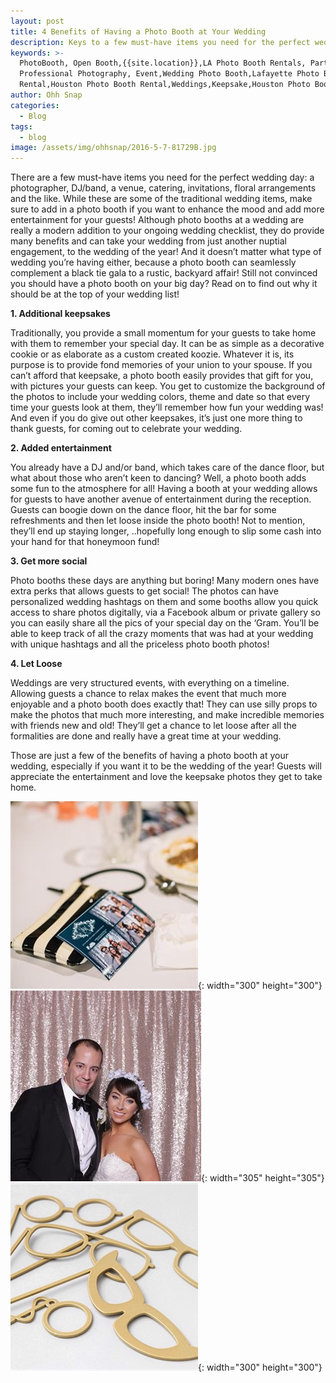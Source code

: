 ```yaml
---
layout: post
title: 4 Benefits of Having a Photo Booth at Your Wedding
description: Keys to a few must-have items you need for the perfect wedding day.
keywords: >-
  PhotoBooth, Open Booth,{{site.location}},LA Photo Booth Rentals, Party Booth,
  Professional Photography, Event,Wedding Photo Booth,Lafayette Photo Booth
  Rental,Houston Photo Booth Rental,Weddings,Keepsake,Houston Photo Booth,
author: Ohh Snap
categories:
  - Blog
tags:
  - blog
image: /assets/img/ohhsnap/2016-5-7-81729B.jpg
---
```

There are a few must-have items you need for the perfect wedding day: a photographer, DJ/band, a venue, catering, invitations, floral arrangements and the like. While these are some of the traditional wedding items, make sure to add in a photo booth if you want to enhance the mood and add more entertainment for your guests\! Although photo booths at a wedding are really a modern addition to your ongoing wedding checklist, they do provide many benefits and can take your wedding from just another nuptial engagement, to the wedding of the year\! And it doesn’t matter what type of wedding you’re having either, because a photo booth can seamlessly complement a black tie gala to a rustic, backyard affair\! Still not convinced you should have a photo booth on your big day? Read on to find out why it should be at the top of your wedding list\!

**1\. Additional keepsakes**

Traditionally, you provide a small momentum for your guests to take home with them to remember your special day. It can be as simple as a decorative cookie or as elaborate as a custom created koozie. Whatever it is, its purpose is to provide fond memories of your union to your spouse. If you can’t afford that keepsake, a photo booth easily provides that gift for you, with pictures your guests can keep. You get to customize the background of the photos to include your wedding colors, theme and date so that every time your guests look at them, they’ll remember how fun your wedding was\! And even if you do give out other keepsakes, it’s just one more thing to thank guests, for coming out to celebrate your wedding.&nbsp; &nbsp;&nbsp; &nbsp; &nbsp; &nbsp; &nbsp; &nbsp; &nbsp; &nbsp;&nbsp;

**2\. Added entertainment**

You already have a DJ and/or band, which takes care of the dance floor, but what about those who aren’t keen to dancing? Well, a photo booth adds some fun to the atmosphere for all\! Having a booth at your wedding allows for guests to have another avenue of entertainment during the reception. Guests can boogie down on the dance floor, hit the bar for some refreshments and then let loose inside the photo booth\! Not to mention, they’ll end up staying longer, ..hopefully long enough to slip some cash into your hand for that honeymoon fund\!

**3\. Get more social**

Photo booths these days are anything but boring\! Many modern ones have extra perks that allows guests to get social\! The photos can have personalized wedding hashtags on them and some booths allow you quick access to share photos digitally, via a Facebook album or private gallery so you can easily share all the pics of your special day on the ‘Gram. You’ll be able to keep track of all the crazy moments that was had at your wedding with unique hashtags and all the priceless photo booth photos\!

**4\. Let Loose**

Weddings are very structured events, with everything on a timeline. Allowing guests a chance to relax makes the event that much more enjoyable and a photo booth does exactly that\! They can use silly props to make the photos that much more interesting, and make incredible memories with friends new and old\! They’ll get a chance to let loose after all the formalities are done and really have a great time at your wedding.

Those are just a few of the benefits of having a photo booth at your wedding, especially if you want it to be the wedding of the year\! Guests will appreciate the entertainment and love the keepsake photos they get to take home.

![](/uploads/dsc7440.jpg){: width="300" height="300"}&nbsp;![](/uploads/2017-11-11-84899a.jpg){: width="305" height="305"}![](/uploads/screen-shot-2018-01-23-at-3-17-08.png){: width="300" height="300"}
